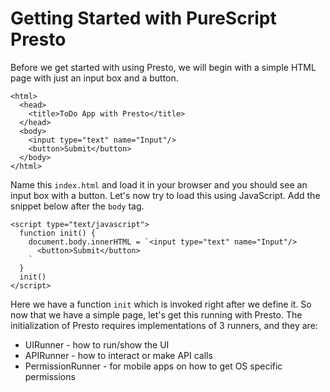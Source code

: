 # Getting Started with PureScript Presto

Before we get started with using Presto, we will begin with a simple HTML page with just an input box and a button.

```
<html>
  <head>
    <title>ToDo App with Presto</title>
  </head>
  <body>
    <input type="text" name="Input"/>
    <button>Submit</button>
  </body>
</html>
```

Name this `index.html` and load it in your browser and you should see an input box with a button. Let's now try to load this using JavaScript. Add the snippet below after the `body` tag.

    <script type="text/javascript">
      function init() {
        document.body.innerHTML = `<input type="text" name="Input"/>
          <button>Submit</button>
        `
      }
      init()
    </script>

Here we have a function `init` which is invoked right after we define it. So now that we have a simple page, let's get this running with Presto. The initialization of Presto requires implementations of 3 runners, and they are:

* UIRunner - how to run/show the UI
* APIRunner - how to interact or make API calls
* PermissionRunner - for mobile apps on how to get OS specific permissions



